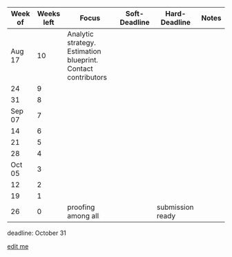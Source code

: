 Week of| Weeks left| Focus | Soft-Deadline  | Hard-Deadline | Notes |
-------|-----------|-------|----------------|---------------|-------| 
Aug 17 |10 | Analytic strategy. Estimation blueprint. Contact contributors |  |  |  |
24     |9 |  |  |  |  |
31     |8 |  |  |  |  |  
Sep 07 |7 |  |  |  |  |  
14     |6 |  |  |  |  |  
21     |5 |  |  |  |  |  
28     |4 |  |  |  |  |  
Oct 05 |3 |  |  |  |  |  
12     |2 |  |  |  |  |  
19     |1 |  |  |  |  |  
26     |0 | proofing among all|  |submission ready|  |  

deadline: October 31

[edit me](https://github.com/IALSA/IALSA-2015-Portland/edit/master/projects/physical/timetable.md)

    	
